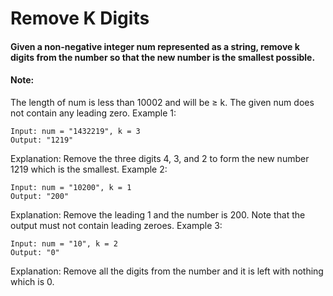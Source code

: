 # Remove K Digits

#### Given a non-negative integer num represented as a string, remove k digits from the number so that the new number is the smallest possible.

#### Note:

The length of num is less than 10002 and will be ≥ k.
The given num does not contain any leading zero.
Example 1:

```
Input: num = "1432219", k = 3
Output: "1219"
```

Explanation: Remove the three digits 4, 3, and 2 to form the new number 1219 which is the smallest.
Example 2:

```
Input: num = "10200", k = 1
Output: "200"
```

Explanation: Remove the leading 1 and the number is 200. Note that the output must not contain leading zeroes.
Example 3:

```
Input: num = "10", k = 2
Output: "0"
```

Explanation: Remove all the digits from the number and it is left with nothing which is 0.
